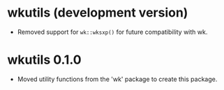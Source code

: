 # wkutils (development version)

* Removed support for `wk::wksxp()` for future compatibility with wk.

# wkutils 0.1.0

* Moved utility functions from the 'wk' package to create this package.
